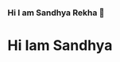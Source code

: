 ### Hi I am Sandhya Rekha 👋
<!-- <img src='./src/img.png'/> -->
 <h1 style="./src/redd-f-3mWxKnqET3E-unsplash.jpg">Hi Iam Sandhya</h1>
<!--
**sandhya4207/sandhya4207** is a ✨ _special_ ✨ repository because its `README.md` (this file) appears on your GitHub profile.

Here are some ideas to get you started:

- 🔭 I’m currently working on ...
- 🌱 I’m currently learning ...
- 👯 I’m looking to collaborate on ...
- 🤔 I’m looking for help with ...
- 💬 Ask me about ...
- 📫 How to reach me: ...
- 😄 Pronouns: ...
- ⚡ Fun fact: ...
-->

